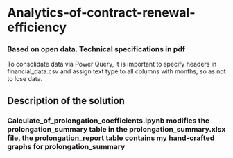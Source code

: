 # Analytics-of-contract-renewal-efficiency
### Based on open data. Technical specifications in pdf
To consolidate data via Power Query, it is important to specify headers in financial_data.csv and assign text type to all columns with months, so as not to lose data. 
## Description of the solution
### Calculate_of_prolongation_coefficients.ipynb modifies the prolongation_summary table in the prolongation_summary.xlsx file, the prolongation_report table contains my hand-crafted graphs for prolongation_summary
